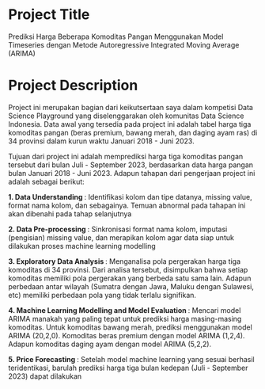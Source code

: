 # Project Title
Prediksi Harga Beberapa Komoditas Pangan Menggunakan Model Timeseries dengan Metode Autoregressive Integrated Moving Average (ARIMA)

# Project Description
Project ini merupakan bagian dari keikutsertaan saya dalam kompetisi Data Science Playground yang diselenggarakan oleh komunitas Data Science Indonesia. Data awal yang tersedia pada project ini adalah tabel harga tiga komoditas pangan (beras premium, bawang merah, dan daging ayam ras) di 34 provinsi dalam kurun waktu Januari 2018 - Juni 2023.

Tujuan dari project ini adalah memprediksi harga tiga komoditas pangan tersebut dari bulan Juli - September 2023, berdasarkan data harga pangan bulan Januari 2018 - Juni 2023. Adapun tahapan dari pengerjaan project ini adalah sebagai berikut:

<b> 1. Data Understanding </b>          : Identifikasi kolom dan tipe datanya, missing value, format nama kolom, dan sebagainya. Temuan abnormal pada tahapan ini akan dibenahi pada tahap selanjutnya <br>

<b> 2. Data Pre-processing </b>         : Sinkronisasi format nama kolom, imputasi (pengisian) missing value, dan merapikan kolom agar data siap untuk dilakukan proses machine learning modelling <br>

<b> 3. Exploratory Data Analysis  </b>  : Menganalisa pola pergerakan harga tiga komoditas di 34 provinsi. Dari analisa tersebut, disimpulkan bahwa setiap komoditas memiliki pola pergerakan yang berbeda satu sama lain. Adapun perbedaan antar wilayah (Sumatra dengan Jawa, Maluku dengan Sulawesi, etc) memiliki perbedaan pola yang tidak terlalu signifikan. <br>

<b> 4. Machine Learning Modelling and Model Evaluation </b>  : Mencari model ARIMA manakah yang paling tepat untuk prediksi harga masing-masing komoditas. Untuk komoditas bawang merah, prediksi menggunakan model ARIMA (20,2,0). Komoditas  beras premium dengan model ARIMA (1,2,4). Adapun komoditas daging ayam dengan model ARIMA (5,2,2). <br>

<b> 5. Price Forecasting          </b>  : Setelah model machine learning yang sesuai berhasil teridentikasi, barulah prediksi harga tiga bulan kedepan (Juli - September 2023) dapat dilakukan <br>

